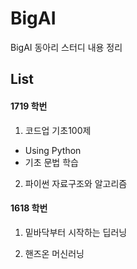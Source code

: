 # BigAI

BigAI 동아리 스터디 내용 정리


## List

#### 1719 학번
1. 코드업 기초100제 
- Using Python
- 기초 문법 학습

2. 파이썬 자료구조와 알고리즘

#### 1618 학번
1. 밑바닥부터 시작하는 딥러닝

2. 핸즈온 머신러닝
